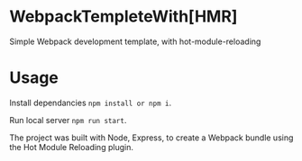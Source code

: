 # WebpackTempleteWith[HMR]
Simple Webpack development template, with hot-module-reloading

# Usage

Install dependancies `npm install or npm i`.

Run local server `npm run start`.


The project was built with Node, Express, to create a Webpack bundle using the Hot Module Reloading plugin.
